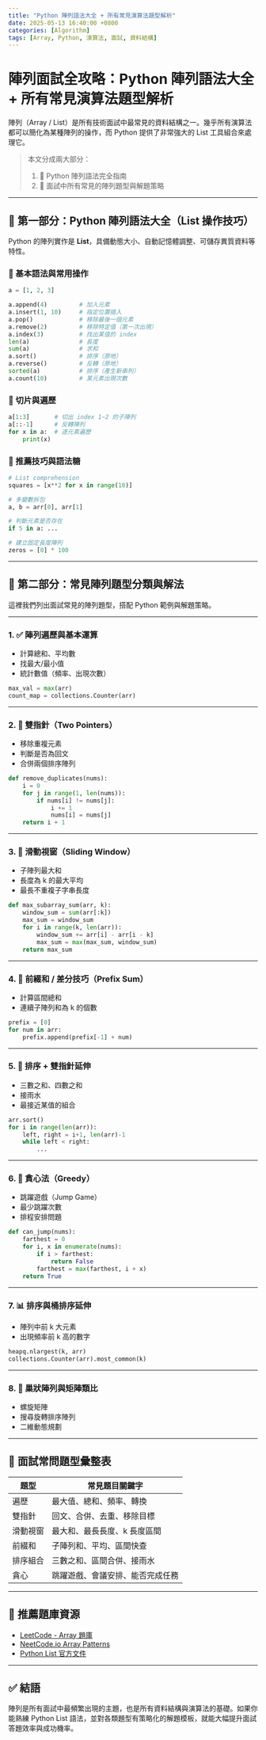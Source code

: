 ```yaml
---
title: "Python 陣列語法大全 + 所有常見演算法題型解析"
date: 2025-05-13 16:40:00 +0800
categories: [Algorithm]
tags: [Array, Python, 演算法, 面試, 資料結構]
---
```


# 陣列面試全攻略：Python 陣列語法大全 + 所有常見演算法題型解析

陣列（Array / List）是所有技術面試中最常見的資料結構之一。幾乎所有演算法都可以簡化為某種陣列的操作，而 Python 提供了非常強大的 List 工具組合來處理它。

> 本文分成兩大部分：
> 1. 📘 Python 陣列語法完全指南
> 2. 🧠 面試中所有常見的陣列題型與解題策略

---

## 📘 第一部分：Python 陣列語法大全（List 操作技巧）

Python 的陣列實作是 **List**，具備動態大小、自動記憶體調整、可儲存異質資料等特性。

### 🧱 基本語法與常用操作

```python
a = [1, 2, 3]

a.append(4)         # 加入元素
a.insert(1, 10)     # 指定位置插入
a.pop()             # 移除最後一個元素
a.remove(2)         # 移除特定值（第一次出現）
a.index(3)          # 找出某值的 index
len(a)              # 長度
sum(a)              # 求和
a.sort()            # 排序（原地）
a.reverse()         # 反轉（原地）
sorted(a)           # 排序（產生新串列）
a.count(10)         # 某元素出現次數
```

### 🔁 切片與遍歷

```python
a[1:3]       # 切出 index 1~2 的子陣列
a[::-1]      # 反轉陣列
for x in a:  # 逐元素遍歷
    print(x)
```

### 🎯 推薦技巧與語法糖

```python
# List comprehension
squares = [x**2 for x in range(10)]

# 多變數拆包
a, b = arr[0], arr[1]

# 判斷元素是否存在
if 5 in a: ...

# 建立固定長度陣列
zeros = [0] * 100
```

---

## 🧠 第二部分：常見陣列題型分類與解法

這裡我們列出面試常見的陣列題型，搭配 Python 範例與解題策略。

---

### 1. ✅ 陣列遍歷與基本運算

* 計算總和、平均數
* 找最大/最小值
* 統計數值（頻率、出現次數）

```python
max_val = max(arr)
count_map = collections.Counter(arr)
```

---

### 2. 🔄 雙指針（Two Pointers）

* 移除重複元素
* 判斷是否為回文
* 合併兩個排序陣列

```python
def remove_duplicates(nums):
    i = 0
    for j in range(1, len(nums)):
        if nums[i] != nums[j]:
            i += 1
            nums[i] = nums[j]
    return i + 1
```

---

### 3. 🧩 滑動視窗（Sliding Window）

* 子陣列最大和
* 長度為 k 的最大平均
* 最長不重複子字串長度

```python
def max_subarray_sum(arr, k):
    window_sum = sum(arr[:k])
    max_sum = window_sum
    for i in range(k, len(arr)):
        window_sum += arr[i] - arr[i - k]
        max_sum = max(max_sum, window_sum)
    return max_sum
```

---

### 4. 🧠 前綴和 / 差分技巧（Prefix Sum）

* 計算區間總和
* 連續子陣列和為 k 的個數

```python
prefix = [0]
for num in arr:
    prefix.append(prefix[-1] + num)
```

---

### 5. 🧮 排序 + 雙指針延伸

* 三數之和、四數之和
* 接雨水
* 最接近某值的組合

```python
arr.sort()
for i in range(len(arr)):
    left, right = i+1, len(arr)-1
    while left < right:
        ...
```

---

### 6. 📌 貪心法（Greedy）

* 跳躍遊戲（Jump Game）
* 最少跳躍次數
* 排程安排問題

```python
def can_jump(nums):
    farthest = 0
    for i, x in enumerate(nums):
        if i > farthest:
            return False
        farthest = max(farthest, i + x)
    return True
```

---

### 7. 📊 排序與桶排序延伸

* 陣列中前 k 大元素
* 出現頻率前 k 高的數字

```python
heapq.nlargest(k, arr)
collections.Counter(arr).most_common(k)
```

---

### 8. 🔁 巢狀陣列與矩陣類比

* 螺旋矩陣
* 搜尋旋轉排序陣列
* 二維動態規劃

---

## 🧾 面試常問題型彙整表

| 題型   | 常見題目關鍵字          |
| ---- | ---------------- |
| 遍歷   | 最大值、總和、頻率、轉換     |
| 雙指針  | 回文、合併、去重、移除目標    |
| 滑動視窗 | 最大和、最長長度、k 長度區間  |
| 前綴和  | 子陣列和、平均、區間快查     |
| 排序組合 | 三數之和、區間合併、接雨水    |
| 貪心   | 跳躍遊戲、會議安排、能否完成任務 |

---

## 📘 推薦題庫資源

* [LeetCode - Array 題庫](https://leetcode.com/tag/array/)
* [NeetCode.io Array Patterns](https://neetcode.io/)
* [Python List 官方文件](https://docs.python.org/3/tutorial/datastructures.html#more-on-lists)

---

## ✅ 結語

陣列是所有面試中最頻繁出現的主題，也是所有資料結構與演算法的基礎。如果你能熟練 Python List 語法，並對各類題型有策略化的解題模板，就能大幅提升面試答題效率與成功機率。